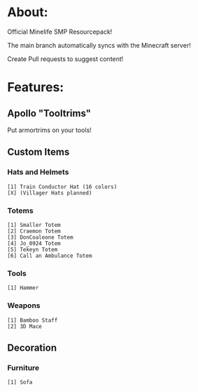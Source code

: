 # About:
Official Minelife SMP Resourcepack!

The main branch automatically syncs with the Minecraft server!

Create Pull requests to suggest content!

# Features:
## Apollo "Tooltrims"
Put armortrims on your tools!
## Custom Items
### Hats and Helmets
    [1] Train Conductor Hat (16 colors)
    [X] (Villager Hats planned)
### Totems
    [1] Smaller Totem
    [2] Craemon Totem
    [3] DonCoaleone Totem
    [4] Jo_0924 Totem
    [5] Tekeyn Totem
    [6] Call an Ambulance Totem
### Tools
    [1] Hammer
### Weapons
    [1] Bamboo Staff
    [2] 3D Mace

## Decoration
### Furniture
    [1] Sofa